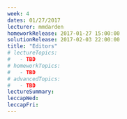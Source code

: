 ```yaml
---
week: 4
dates: 01/27/2017
lecturer: mmdarden
homeworkRelease: 2017-01-27 15:00:00
solutionRelease: 2017-02-03 22:00:00
title: "Editors"
# lectureTopics:
#   - TBD
# homeworkTopics:
#   - TBD
# advancedTopics:
#   - TBD
lectureSummary:
leccapWed:
leccapFri:
---
```

